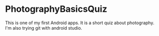 # PhotographyBasicsQuiz
This is one of my first Android apps. It is a short quiz about photography. I'm also trying git with android studio.
